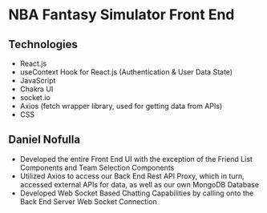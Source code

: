 # NBA Fantasy Simulator Front End

## Technologies
- React.js
- useContext Hook for React.js (Authentication & User Data State)
- JavaScript
- Chakra UI
- socket.io
- Axios (fetch wrapper library, used for getting data from APIs)
- CSS

## Daniel Nofulla
* Developed the entire Front End UI with the exception of the Friend List Components and Team Selection Components
* Utilized Axios to access our Back End Rest API Proxy, which in turn, accessed external APIs for data, as well as our own MongoDB Database
* Developed Web Socket Based Chatting Capabilities by calling onto the Back End Server Web Socket Connection
